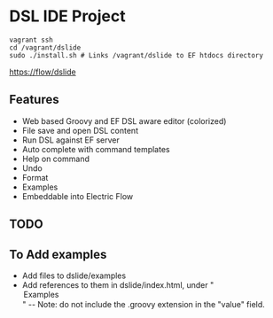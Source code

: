 # DSL IDE Project

```
vagrant ssh
cd /vagrant/dslide
sudo ./install.sh # Links /vagrant/dslide to EF htdocs directory
```

<a href="https://flow/dslide">https://flow/dslide</a>

## Features
* Web based Groovy and EF DSL aware editor (colorized)
* File save and open DSL content
* Run DSL against EF server
* Auto complete with command templates
* Help on command
* Undo
* Format
* Examples
* Embeddable into Electric Flow

## TODO

## To Add examples
* Add files to dslide/examples
* Add references to them in dslide/index.html, under "<option value="#">Examples</option>" -- Note: do not include the .groovy extension in the "value" field.


